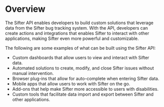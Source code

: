 # Overview

The Sifter API enables developers to build custom solutions that leverage data
from the Sifter bug tracking system. With the API, developers can create
actions and integrations that enables Sifter to interact with other
applications, making Sifter even more powerful and customizable.

The following are some examples of what can be built using the Sifter API:

- Custom dashboards that allow users to view and interact with Sifter data.
- Automated solutions to create, modify, and close Sifter issues without manual
  intervention.
- Browser plug-ins that allow for auto-complete when entering Sifter data.
- Mobile apps that allow users to work with Sifter on the go.
- Add-ons that help make Sifter more accessible to users with disabilities.
- Custom tools that facilitate data import and export between Sifter and other
  applications.
